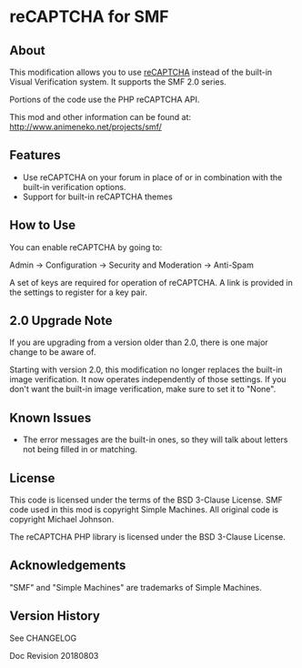reCAPTCHA for SMF
=================

About
-----
This modification allows you to use [reCAPTCHA](http://www.google.com/recaptcha)
instead of the built-in Visual Verification system. It supports the SMF
2.0 series.

Portions of the code use the PHP reCAPTCHA API.

This mod and other information can be found at:
http://www.animeneko.net/projects/smf/


Features
--------
 - Use reCAPTCHA on your forum in place of or in combination with the
   built-in verification options.
 - Support for built-in reCAPTCHA themes


How to Use
----------
You can enable reCAPTCHA by going to:

Admin -> Configuration -> Security and Moderation -> Anti-Spam

A set of keys are required for operation of reCAPTCHA. A link is
provided in the settings to register for a key pair.


2.0 Upgrade Note
----------------
If you are upgrading from a version older than 2.0, there is one major
change to be aware of.

Starting with version 2.0, this modification no longer replaces the
built-in image verification. It now operates independently of those
settings. If you don't want the built-in image verification, make sure
to set it to "None".


Known Issues
------------
 - The error messages are the built-in ones, so they will talk about
   letters not being filled in or matching.


License
-------
This code is licensed under the terms of the BSD 3-Clause License. SMF
code used in this mod is copyright Simple Machines. All original code is
copyright Michael Johnson.

The reCAPTCHA PHP library is licensed under the BSD 3-Clause License.


Acknowledgements
----------------
"SMF" and "Simple Machines" are trademarks of Simple Machines.


Version History
---------------
See CHANGELOG


Doc Revision 20180803
